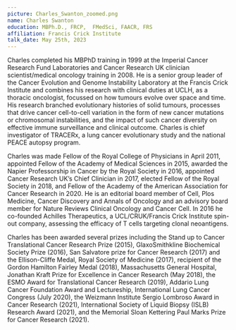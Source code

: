 ```yaml
---
picture: Charles_Swanton_zoomed.png
name: Charles Swanton
education: MBPh.D., FRCP,  FMedSci, FAACR, FRS
affiliation: Francis Crick Institute
talk_date: May 25th, 2023
---
```


Charles completed his MBPhD training in 1999 at the Imperial Cancer Research Fund Laboratories and Cancer Research UK clinician scientist/medical oncology training in 2008. He is a senior group leader of the Cancer Evolution and Genome Instability Laboratory at the Francis Crick Institute  and combines his research with clinical duties at UCLH, as a thoracic oncologist, focussed on how tumours evolve over space and time. His research branched evolutionary histories of solid tumours, processes that drive cancer cell-to-cell variation in the form of new cancer mutations or chromosomal instabilities, and the impact of such cancer diversity on effective immune surveillance and clinical outcome. Charles is chief investigator of TRACERx, a lung cancer evolutionary study and the national PEACE autopsy program.

Charles was made Fellow of the Royal College of Physicians in April 2011, appointed Fellow of the Academy of Medical Sciences in 2015, awarded the Napier Professorship in Cancer by the Royal Society in 2016, appointed Cancer Research UK’s Chief Clinician in 2017, elected Fellow of the Royal Society in 2018, and Fellow of the Academy of the American Association for Cancer Research in 2020. He is an editorial board member of Cell, Plos Medicine, Cancer Discovery and Annals of Oncology and an advisory board member for Nature Reviews Clinical Oncology and Cancer Cell. In 2016 he co-founded Achilles Therapeutics, a UCL/CRUK/Francis Crick Institute spin-out company, assessing the efficacy of T cells targeting clonal neoantigens.

Charles has been awarded several prizes including the Stand up to Cancer Translational Cancer Research Prize (2015), GlaxoSmithkline Biochemical Society Prize (2016), San Salvatore prize for Cancer Research (2017) and the Ellison-Cliffe Medal, Royal Society of Medicine (2017), recipient of the Gordon Hamilton Fairley Medal (2018), Massachusetts General Hospital, Jonathan Kraft Prize for Excellence in Cancer Research (May 2018), the ESMO Award for Translational Cancer Research (2019), Addario Lung Cancer Foundation Award and Lectureship, International Lung Cancer Congress (July 2020), the Weizmann Institute Sergio Lombroso Award in Cancer Research (2021), International Society of Liquid Biopsy (ISLB) Research Award (2021), and the Memorial Sloan Kettering Paul Marks Prize for Cancer Research (2021).
